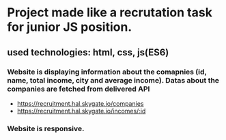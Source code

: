 # Project made like a recrutation task for junior JS position.

## used technologies: html, css, js(ES6)

### Website is displaying information about the comapnies (id, name, total income, city and average income). Datas about the companies are fetched from delivered API 
- https://recruitment.hal.skygate.io/companies
- https://recruitment.hal.skygate.io/incomes/:id

### Website is responsive.
